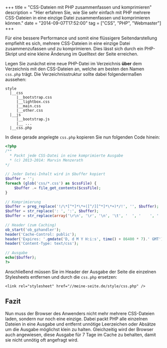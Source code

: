 +++
title       = "CSS-Dateien mit PHP zusammenfassen und komprimieren"
description = "Hier erfahren Sie, wie Sie sehr einfach mit PHP mehrere CSS-Dateien in eine einzige Datei zusammenfassen und komprimieren können."
date        = "2014-09-07T17:52:00"
tag         = ["CSS", "PHP", "Webmaster"]
+++

Für eine bessere Performance und somit eine flüssigere Seitendarstellung empfiehlt es sich, mehrere CSS-Dateien in eine einzige Datei zusammenzufassen und zu komprimieren. Dies lässt sich durch ein PHP-Skript und eine kleine Änderung im Quelltext der Seite erreichen.

<!--more-->

Legen Sie zunächst eine neue PHP-Datei im Verzeichnis **über** dem Verzeichnis mit den CSS-Dateien an, welche am besten den Namen `css.php` trägt.
Die Verzeichnisstruktur sollte dabei folgendermaßen aussehen:
```language-markup
style
  |__css
     |__bootstrap.css
     |__lightbox.css
     |__main.css
     |__other.css
  |__js
     |__bootstrap.js
     |__ ...
  |__css.php
```

In diese gerade angelegte `css.php` kopieren Sie nun folgenden Code hinein:
```php
<?php
/**
  * Packt jede CSS-Datei in eine komprimierte Ausgabe
  * (c) 2013-2014: Marvin Menzerath
*/
 
// Jeder Datei-Inhalt wird in $buffer kopiert
$buffer = '';
foreach (glob('css/*.css') as $cssFile) {
    $buffer .= file_get_contents($cssFile);
}
 
// Komprimierung
$buffer = preg_replace('!/\*[^*]*\*+([^/][^*]*\*+)*/!', '', $buffer);
$buffer = str_replace(': ', ':', $buffer);
$buffer = str_replace(array('\r\n', '\r', '\n', '\t', '  ', '    ', '    '), '', $buffer);
 
// Header (zum Caching)
ob_start('ob_gzhandler');
header('Cache-Control: public');
header('Expires: '.gmdate('D, d M Y H:i:s', time() + 86400 * 7).' GMT');
header('Content-Type: text/css');
 
// Ausgabe
echo($buffer);
?>
```

Anschließend müssen Sie im Header der Ausgabe der Seite die einzelnen Stylesheets entfernen und durch die `css.php` ersetzen:
```markup
<link rel="stylesheet" href="//meine-seite.de/style/css.php" />
```

## Fazit
Nun muss der Browser des Anwenders nicht mehr mehrere CSS-Dateien laden, sondern nur noch eine einzige.
Dabei packt PHP alle einzelnen Dateien in eine Ausgabe und entfernt unnötige Leerzeichen oder Absätze um die Ausgabe möglichst klein zu halten. Gleichzeitig wird der Browser auch angewiesen, diese Ausgabe für 7 Tage im Cache zu behalten, damit sie nicht unnötig oft angefragt wird.